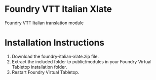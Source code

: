 # Foundry VTT Italian Xlate

Foundry VTT Italian translation module

# Installation Instructions

1. Download the foundry-italian-xlate.zip file.
2. Extract the included folder to public/modules in your Foundry Virtual Tabletop installation folder.
3. Restart Foundry Virtual Tabletop.
